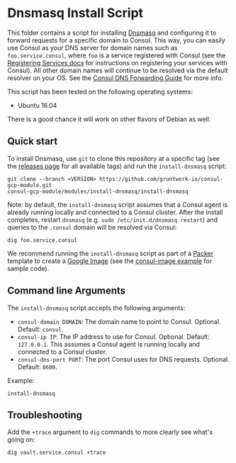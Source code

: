 # Dnsmasq Install Script

This folder contains a script for installing [Dnsmasq](http://www.thekelleys.org.uk/dnsmasq/doc.html) and configuring 
it to forward requests for a specific domain to Consul. This way, you can easily use Consul as your DNS server for
domain names such as `foo.service.consul`, where `foo` is a service registered with Consul (see the [Registering 
Services docs](https://www.consul.io/intro/getting-started/services.html) for instructions on registering your services
with Consul). All other domain names will continue to be resolved via the default resolver on your OS. See the [Consul 
DNS Forwarding Guide](https://www.consul.io/docs/guides/forwarding.html) for more info. 

This script has been tested on the following operating systems:

* Ubuntu 16.04

There is a good chance it will work on other flavors of Debian as well.



## Quick start

To install Dnsmasq, use `git` to clone this repository at a specific tag (see the [releases page](https://github.com/hashicorp/terraform-google-consul/tree/master/releases) 
for all available tags) and run the `install-dnsmasq` script:

```
git clone --branch <VERSION> https://github.com/gruntwork-io/consul-gcp-module.git
consul-gcp-module/modules/install-dnsmasq/install-dnsmasq
```

Note: by default, the `install-dnsmasq` script assumes that a Consul agent is already running locally and connected to 
a Consul cluster. After the install completes, restart `dnsmasq` (e.g. `sudo /etc/init.d/dnsmasq restart`) and queries 
to the `.consul` domain will be resolved via Consul:

```
dig foo.service.consul
```

We recommend running the `install-dnsmasq` script as part of a [Packer](https://www.packer.io/) template to create a
[Google Image](https://cloud.google.com/compute/docs/images) (see the [consul-image example](https://github.com/hashicorp/terraform-google-consul/tree/master/examples/consul-image) for
sample code). 




## Command line Arguments

The `install-dnsmasq` script accepts the following arguments:

* `consul-domain DOMAIN`: The domain name to point to Consul. Optional. Default: `consul`.
* `consul-ip IP`: The IP address to use for Consul. Optional. Default: `127.0.0.1`. This assumes a Consul agent is 
  running locally and connected to a Consul cluster.
* `consul-dns-port PORT`: The port Consul uses for DNS requests. Optional. Default: `8600`.

Example:

```
install-dnsmasq
```




## Troubleshooting

Add the `+trace` argument to `dig` commands to more clearly see what's going on:

```
dig vault.service.consul +trace
```